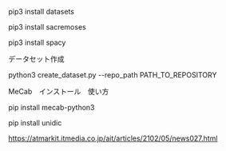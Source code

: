 pip3 install datasets

pip3 install sacremoses

pip3 install spacy

データセット作成

python3 create_dataset.py --repo_path PATH_TO_REPOSITORY


MeCab　インストール　使い方

pip install mecab-python3

pip install unidic

https://atmarkit.itmedia.co.jp/ait/articles/2102/05/news027.html
